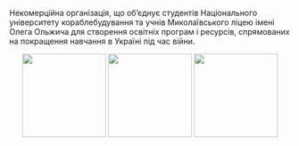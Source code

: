 Некомерційна організація, що об’єднує студентів Національного університету кораблебудування та учнів Миколаївського ліцею імені Олега Ольжича для створення освітніх програм і ресурсів, спрямованих на покращення навчання в Україні під час війни.

<p align="center">
  <img src="https://nuos.edu.ua/wp-content/uploads/2020/08/logo.svg" width="150" />
  <img src="https://upload.wikimedia.org/wikipedia/commons/4/49/Flag_of_Ukraine.svg" width="150" />
  <img src="http://school1.mykolayiv.net/wp-content/uploads/2022/01/nlogo_2.png" width="150" />
</p>


<!---
OurVisualAcademy/OurVisualAcademy is a ✨ special ✨ repository because its `README.md` (this file) appears on your GitHub profile.
You can click the Preview link to take a look at your changes.
--->
